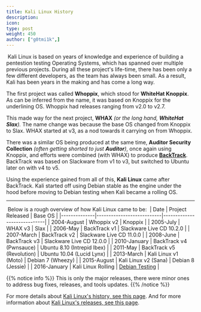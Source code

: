 ```yaml
---
title: Kali Linux History
description:
icon:
type: post
weight: 450
author: ["g0tmi1k",]
---
```

​
Kali Linux is based on years of knowledge and experience of building a pentestion testing Operating Systems, which has spanned over multiple previous projects.
During all these project's life-time, there has been only a few different developers, as the team has always been small. As a result, Kali has been years in the making and has come a long way.
​

The first project was called **Whoppix**, which stood for **WhiteHat Knoppix**. As can be inferred from the name, it was based on Knoppix for the underlining OS. Whoppix had releases ranging from v2.0 to v2.7.
​

This made way for the next project, **WHAX** _(or the long hand, **WhiteHat Slax**)._ The name change was because the base OS changed from Knoppix to Slax. WHAX started at v3, as a nod towards it carrying on from Whoppix.
​

There was a similar OS being produced at the same time, **Auditor Security Collection** _(often getting shorted to just **Auditor**)_, once again using Knoppix, and efforts were combined (with WHAX) to produce **[BackTrack](https://www.backtrack-linux.org/)**. BackTrack was based on Slackware from v1 to v3, but switched to Ubuntu later on with v4 to v5.
​

Using the experience gained from all of this, **Kali Linux** came after BackTrack. Kali started off using Debian stable as the engine under the hood before moving to Debian testing when Kali became a rolling OS.
​
- - -
​
Below is a rough overview of how Kali Linux came to be:
​
| Date         | Project Released          | Base OS                     |
|--------------|---------------------------|-----------------------------|
| 2004-August  | Whoppix v2                | Knoppix                     |
| 2005-July    | WHAX v3                   | Slax                        |
| 2006-May     | BackTrack v1              | Slackware Live CD 10.2.0    |
| 2007-March   | BackTrack v2              | Slackware Live CD 11.0.0    |
| 2008-June    | BackTrack v3              | Slackware Live CD 12.0.0    |
| 2010-January | BackTrack v4 (Pwnsauce)   | Ubuntu 8.10 (Intrepid Ibex) |
| 2011-May     | BackTrack v5 (Revolution) | Ubuntu 10.04 (Lucid Lynx)   |
| 2013-March   | Kali Linux v1 (Moto)      | Debian 7 (Wheezy)           |
| 2015-August  | Kali Linux v2 (Sana)      | Debian 8 (Jessie)           |
| 2016-January | Kali Linux Rolling        | [Debian Testing](/docs/policy/kali-linux-relationship-with-debian/) |

{{% notice info %}}
This is only the major releases, there were minor ones to address bug fixes, releases, and tools updates.
{{% /notice %}}

For more details about [Kali Linux's history, see this page](https://kali.training/topic/a-bit-of-history/). And for more information about [Kali Linux's releases, see this page](https://www.kali.org/kali-linux-releases/).
